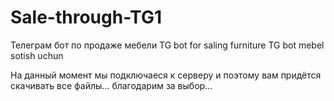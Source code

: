 # Sale-through-TG1

Телеграм бот по продаже мебели
TG bot for saling furniture
TG bot mebel sotish uchun 

На данный момент мы подключаеся к серверу и поэтому вам придётся скачивать все файлы... благодарим за выбор...
